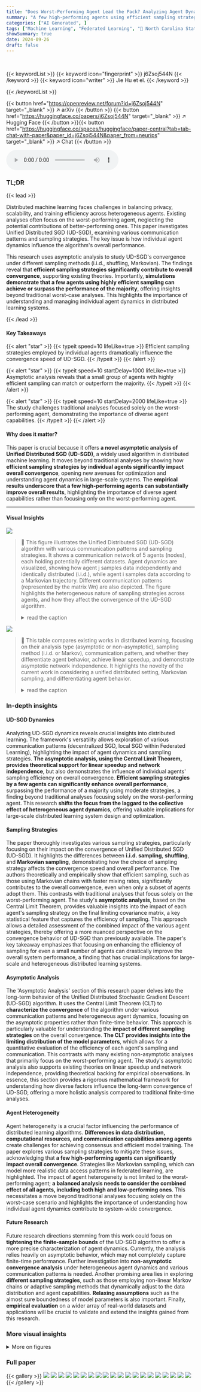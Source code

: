 ```yaml
---
title: "Does Worst-Performing Agent Lead the Pack? Analyzing Agent Dynamics in Unified Distributed SGD"
summary: "A few high-performing agents using efficient sampling strategies can significantly boost the overall convergence speed of distributed machine learning algorithms, surpassing the performance of many mo..."
categories: ["AI Generated", ]
tags: ["Machine Learning", "Federated Learning", "🏢 North Carolina State University",]
showSummary: true
date: 2024-09-26
draft: false
---
```


<br>

{{< keywordList >}}
{{< keyword icon="fingerprint" >}} j6Zsoj544N {{< /keyword >}}
{{< keyword icon="writer" >}} Jie Hu et el. {{< /keyword >}}
 
{{< /keywordList >}}

{{< button href="https://openreview.net/forum?id=j6Zsoj544N" target="_blank" >}}
↗ arXiv
{{< /button >}}
{{< button href="https://huggingface.co/papers/j6Zsoj544N" target="_blank" >}}
↗ Hugging Face
{{< /button >}}{{< button href="https://huggingface.co/spaces/huggingface/paper-central?tab=tab-chat-with-paper&paper_id=j6Zsoj544N&paper_from=neurips" target="_blank" >}}
↗ Chat
{{< /button >}}




<audio controls>
    <source src="https://ai-paper-reviewer.com/j6Zsoj544N/podcast.wav" type="audio/wav">
    Your browser does not support the audio element.
</audio>


### TL;DR


{{< lead >}}

Distributed machine learning faces challenges in balancing privacy, scalability, and training efficiency across heterogeneous agents.  Existing analyses often focus on the worst-performing agent, neglecting the potential contributions of better-performing ones.  This paper investigates Unified Distributed SGD (UD-SGD), examining various communication patterns and sampling strategies. The key issue is how individual agent dynamics influence the algorithm's overall performance. 

This research uses asymptotic analysis to study UD-SGD's convergence under different sampling methods (i.i.d., shuffling, Markovian).  The findings reveal that **efficient sampling strategies significantly contribute to overall convergence**, supporting existing theories.  Importantly, **simulations demonstrate that a few agents using highly efficient sampling can achieve or surpass the performance of the majority**, offering insights beyond traditional worst-case analyses.  This highlights the importance of understanding and managing individual agent dynamics in distributed learning systems.

{{< /lead >}}


#### Key Takeaways

{{< alert "star" >}}
{{< typeit speed=10 lifeLike=true >}} Efficient sampling strategies employed by individual agents dramatically influence the convergence speed of UD-SGD. {{< /typeit >}}
{{< /alert >}}

{{< alert "star" >}}
{{< typeit speed=10 startDelay=1000 lifeLike=true >}} Asymptotic analysis reveals that a small group of agents with highly efficient sampling can match or outperform the majority. {{< /typeit >}}
{{< /alert >}}

{{< alert "star" >}}
{{< typeit speed=10 startDelay=2000 lifeLike=true >}} The study challenges traditional analyses focused solely on the worst-performing agent, demonstrating the importance of diverse agent capabilities. {{< /typeit >}}
{{< /alert >}}

#### Why does it matter?
This paper is crucial because it offers **a novel asymptotic analysis of Unified Distributed SGD (UD-SGD)**, a widely used algorithm in distributed machine learning.  It moves beyond traditional analyses by showing how **efficient sampling strategies by individual agents significantly impact overall convergence**, opening new avenues for optimization and understanding agent dynamics in large-scale systems.  The **empirical results underscore that a few high-performing agents can substantially improve overall results**, highlighting the importance of diverse agent capabilities rather than focusing only on the worst-performing agent.

------
#### Visual Insights



![](https://ai-paper-reviewer.com/j6Zsoj544N/figures_1_1.jpg)

> 🔼 This figure illustrates the Unified Distributed SGD (UD-SGD) algorithm with various communication patterns and sampling strategies. It shows a communication network of 5 agents (nodes), each holding potentially different datasets. Agent dynamics are visualized, showing how agent j samples data independently and identically distributed (i.i.d.), while agent i samples data according to a Markovian trajectory.  Different communication patterns (represented by the matrix Wn) are also depicted. The figure highlights the heterogeneous nature of sampling strategies across agents, and how they affect the convergence of the UD-SGD algorithm.
> <details>
> <summary>read the caption</summary>
> Figure 1: GD-SGD algorithm with a communication network of N = 5 agents, each holding potentially distinct datasets; e.g., agent j (in blue) samples Xj i.i.d. and agent i (in red) samples Xi via Markovian trajectory.
> </details>





![](https://ai-paper-reviewer.com/j6Zsoj544N/tables_2_1.jpg)

> 🔼 This table compares existing works in distributed learning, focusing on their analysis type (asymptotic or non-asymptotic), sampling method (i.i.d. or Markov), communication pattern, and whether they differentiate agent behavior, achieve linear speedup, and demonstrate asymptotic network independence.  It highlights the novelty of the current work in considering a unified distributed setting, Markovian sampling, and differentiating agent behavior.
> <details>
> <summary>read the caption</summary>
> Table 1: Comparison of recent works in distributed learning: We classify the communication patterns into seven categories, i.e., DSGD, DSGD-CT, LSGD-FP, LSGD-PP, LSGD-RC, HLSGD and DFL. We mark ‘UD-SGD’ when all aforementioned patterns are included and the detailed discussion on {Wn} is referred to Appendix F.1. Abbreviations: ‘Asym.’ = ‘Asymptotic’, ‘D.A.B’ = ‘Differentiating Agent Behavior’, ‘L.S.’ = ‘Linear Speedup’, ‘A.N.I.’ = ‘Asymptotic Network Independence’.
> </details>





### In-depth insights


#### UD-SGD Dynamics
Analyzing UD-SGD dynamics reveals crucial insights into distributed learning.  The framework's versatility allows exploration of various communication patterns (decentralized SGD, local SGD within Federated Learning), highlighting the impact of agent dynamics and sampling strategies. **The asymptotic analysis, using the Central Limit Theorem, provides theoretical support for linear speedup and network independence**, but also demonstrates the influence of individual agents' sampling efficiency on overall convergence.  **Efficient sampling strategies by a few agents can significantly enhance overall performance**, surpassing the performance of a majority using moderate strategies, a finding beyond traditional analyses focusing solely on the worst-performing agent.  This research **shifts the focus from the laggard to the collective effect of heterogeneous agent dynamics**, offering valuable implications for large-scale distributed learning system design and optimization.

#### Sampling Strategies
The paper thoroughly investigates various sampling strategies, particularly focusing on their impact on the convergence of Unified Distributed SGD (UD-SGD).  It highlights the differences between **i.i.d. sampling**, **shuffling**, and **Markovian sampling**, demonstrating how the choice of sampling strategy affects the convergence speed and overall performance.  The authors theoretically and empirically show that efficient sampling, such as those using Markovian chains with faster mixing rates, significantly contributes to the overall convergence, even when only a subset of agents adopt them.  This contrasts with traditional analyses that focus solely on the worst-performing agent.  The study's **asymptotic analysis**, based on the Central Limit Theorem, provides valuable insights into the impact of each agent's sampling strategy on the final limiting covariance matrix, a key statistical feature that captures the efficiency of sampling. This approach allows a detailed assessment of the combined impact of the various agent strategies, thereby offering a more nuanced perspective on the convergence behavior of UD-SGD than previously available.  The paper's key takeaway emphasizes that focusing on enhancing the efficiency of sampling for even a small number of agents can drastically improve the overall system performance, a finding that has crucial implications for large-scale and heterogeneous distributed learning systems.

#### Asymptotic Analysis
The 'Asymptotic Analysis' section of this research paper delves into the long-term behavior of the Unified Distributed Stochastic Gradient Descent (UD-SGD) algorithm.  It uses the Central Limit Theorem (CLT) to **characterize the convergence** of the algorithm under various communication patterns and heterogeneous agent dynamics, focusing on the asymptotic properties rather than finite-time behavior. This approach is particularly valuable for understanding the **impact of different sampling strategies** on the overall convergence. **The CLT provides insights into the limiting distribution of the model parameters**, which allows for a quantitative evaluation of the efficiency of each agent's sampling and communication. This contrasts with many existing non-asymptotic analyses that primarily focus on the worst-performing agent.  The study's asymptotic analysis also supports existing theories on linear speedup and network independence, providing theoretical backing for empirical observations.  In essence, this section provides a rigorous mathematical framework for understanding how diverse factors influence the long-term convergence of UD-SGD, offering a more holistic analysis compared to traditional finite-time analyses.

#### Agent Heterogeneity
Agent heterogeneity is a crucial factor influencing the performance of distributed learning algorithms.  **Differences in data distribution, computational resources, and communication capabilities among agents** create challenges for achieving consensus and efficient model training.  The paper explores various sampling strategies to mitigate these issues, acknowledging that **a few high-performing agents can significantly impact overall convergence**.  Strategies like Markovian sampling, which can model more realistic data access patterns in federated learning, are highlighted.  The impact of agent heterogeneity is not limited to the worst-performing agent; **a balanced analysis needs to consider the combined effect of all agents, including both high and low-performing ones**.  This necessitates a move beyond traditional analyses focusing solely on the worst-case scenario and highlights the importance of understanding how individual agent dynamics contribute to system-wide convergence.

#### Future Research
Future research directions stemming from this work could focus on **tightening the finite-sample bounds** of the UD-SGD algorithm to offer a more precise characterization of agent dynamics.  Currently, the analysis relies heavily on asymptotic behavior, which may not completely capture finite-time performance.  Further investigation into **non-asymptotic convergence analysis** under heterogeneous agent dynamics and various communication patterns is needed.  Another promising area lies in exploring **different sampling strategies**, such as those employing non-linear Markov chains or adaptive sampling methods that dynamically adjust to the data distribution and agent capabilities.  **Relaxing assumptions** such as the almost sure boundedness of model parameters is also important.  Finally, **empirical evaluation** on a wider array of real-world datasets and applications will be crucial to validate and extend the insights gained from this research.


### More visual insights

<details>
<summary>More on figures
</summary>


![](https://ai-paper-reviewer.com/j6Zsoj544N/figures_8_1.jpg)

> 🔼 This figure shows the impact of different sampling strategies on the convergence speed of the UD-SGD algorithm in a binary classification task.  Panel (a) compares the convergence with different sampling strategies (i.i.d., shuffling, SRW, NBRW, SRRW). Panel (b) demonstrates the improvement when only a portion of agents uses more efficient sampling strategies. Panel (c) highlights the superiority of SRRW over NBRW even when only a small number of agents use it.  Panel (d) illustrates the asymptotic network independence of different algorithms under UD-SGD.  Panels (e) and (f) compare the performance of various algorithms with different communication patterns.
> <details>
> <summary>read the caption</summary>
> Figure 2: Binary classification problem. From left to right: (a) Impact of efficient sampling strategies on convergence. (b) Performance gains from partial adoption of efficient sampling. (c) Comparative advantage of SRRW over NBRW in a small subset of agents. (d) Asymptotic network independence of four algorithms under UD-SGD framework with fixed sampling strategy (shuffling, SRRW). (e) Different sampling strategies in the DSGD algorithm with time-varying topology (DSGD-VT). (f) Different sampling strategies in the DFL algorithm with increasing communication interval.
> </details>



![](https://ai-paper-reviewer.com/j6Zsoj544N/figures_32_1.jpg)

> 🔼 This figure shows the impact of different sampling strategies on the convergence of UD-SGD under various communication patterns.  Panel (a) compares the convergence speed of different sampling methods (i.i.d., shuffling, SRW, NBRW, SRRW) across different algorithms. Panel (b) illustrates the performance improvement when only a subset of agents employ a more efficient sampling strategy. Panel (c) shows the superior performance of SRRW compared to NBRW. Panel (d) demonstrates the asymptotic network independence of different algorithms under UD-SGD with shuffling and SRRW sampling. Panels (e) and (f) examine the impact of different sampling strategies on the DSGD-VT and DFL algorithms, respectively.
> <details>
> <summary>read the caption</summary>
> Figure 2: Binary classification problem. From left to right: (a) Impact of efficient sampling strategies on convergence. (b) Performance gains from partial adoption of efficient sampling. (c) Comparative advantage of SRRW over NBRW in a small subset of agents. (d) Asymptotic network independence of four algorithms under UD-SGD framework with fixed sampling strategy (shuffling, SRRW). (e) Different sampling strategies in the DSGD algorithm with time-varying topology (DSGD-VT). (f) Different sampling strategies in the DFL algorithm with increasing communication interval.
> </details>



</details>






### Full paper

{{< gallery >}}
<img src="https://ai-paper-reviewer.com/j6Zsoj544N/1.png" class="grid-w50 md:grid-w33 xl:grid-w25" />
<img src="https://ai-paper-reviewer.com/j6Zsoj544N/2.png" class="grid-w50 md:grid-w33 xl:grid-w25" />
<img src="https://ai-paper-reviewer.com/j6Zsoj544N/3.png" class="grid-w50 md:grid-w33 xl:grid-w25" />
<img src="https://ai-paper-reviewer.com/j6Zsoj544N/4.png" class="grid-w50 md:grid-w33 xl:grid-w25" />
<img src="https://ai-paper-reviewer.com/j6Zsoj544N/5.png" class="grid-w50 md:grid-w33 xl:grid-w25" />
<img src="https://ai-paper-reviewer.com/j6Zsoj544N/6.png" class="grid-w50 md:grid-w33 xl:grid-w25" />
<img src="https://ai-paper-reviewer.com/j6Zsoj544N/7.png" class="grid-w50 md:grid-w33 xl:grid-w25" />
<img src="https://ai-paper-reviewer.com/j6Zsoj544N/8.png" class="grid-w50 md:grid-w33 xl:grid-w25" />
<img src="https://ai-paper-reviewer.com/j6Zsoj544N/9.png" class="grid-w50 md:grid-w33 xl:grid-w25" />
<img src="https://ai-paper-reviewer.com/j6Zsoj544N/10.png" class="grid-w50 md:grid-w33 xl:grid-w25" />
<img src="https://ai-paper-reviewer.com/j6Zsoj544N/11.png" class="grid-w50 md:grid-w33 xl:grid-w25" />
<img src="https://ai-paper-reviewer.com/j6Zsoj544N/12.png" class="grid-w50 md:grid-w33 xl:grid-w25" />
<img src="https://ai-paper-reviewer.com/j6Zsoj544N/13.png" class="grid-w50 md:grid-w33 xl:grid-w25" />
<img src="https://ai-paper-reviewer.com/j6Zsoj544N/14.png" class="grid-w50 md:grid-w33 xl:grid-w25" />
<img src="https://ai-paper-reviewer.com/j6Zsoj544N/15.png" class="grid-w50 md:grid-w33 xl:grid-w25" />
<img src="https://ai-paper-reviewer.com/j6Zsoj544N/16.png" class="grid-w50 md:grid-w33 xl:grid-w25" />
<img src="https://ai-paper-reviewer.com/j6Zsoj544N/17.png" class="grid-w50 md:grid-w33 xl:grid-w25" />
<img src="https://ai-paper-reviewer.com/j6Zsoj544N/18.png" class="grid-w50 md:grid-w33 xl:grid-w25" />
<img src="https://ai-paper-reviewer.com/j6Zsoj544N/19.png" class="grid-w50 md:grid-w33 xl:grid-w25" />
<img src="https://ai-paper-reviewer.com/j6Zsoj544N/20.png" class="grid-w50 md:grid-w33 xl:grid-w25" />
{{< /gallery >}}